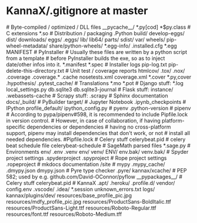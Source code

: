 # KannaX/.gitignore at master

 \# Byte-compiled / optimized / DLL files \_\_pycache\_\_/ \*.py\[cod\] \*$py.class \# C extensions \*.so \# Distribution / packaging .Python build/ develop-eggs/ dist/ downloads/ eggs/ .eggs/ lib/ lib64/ parts/ sdist/ var/ wheels/ pip-wheel-metadata/ share/python-wheels/ \*.egg-info/ .installed.cfg \*.egg MANIFEST \# PyInstaller \# Usually these files are written by a python script from a template \# before PyInstaller builds the exe, so as to inject date/other infos into it. \*.manifest \*.spec \# Installer logs pip-log.txt pip-delete-this-directory.txt \# Unit test / coverage reports htmlcov/ .tox/ .nox/ .coverage .coverage.\* .cache nosetests.xml coverage.xml \*.cover \*.py,cover .hypothesis/ .pytest\_cache/ \# Translations \*.mo \*.pot \# Django stuff: \*.log local\_settings.py db.sqlite3 db.sqlite3-journal \# Flask stuff: instance/ .webassets-cache \# Scrapy stuff: .scrapy \# Sphinx documentation docs/\_build/ \# PyBuilder target/ \# Jupyter Notebook .ipynb\_checkpoints \# IPython profile\_default/ ipython\_config.py \# pyenv .python-version \# pipenv \# According to pypa/pipenv\#598, it is recommended to include Pipfile.lock in version control. \# However, in case of collaboration, if having platform-specific dependencies or dependencies \# having no cross-platform support, pipenv may install dependencies that don't work, or not \# install all needed dependencies. \#Pipfile.lock \# Celery stuff celerybeat.pid \# celery beat schedule file celerybeat-schedule \# SageMath parsed files \*.sage.py \# Environments env/ .env .venv env/ venv/ ENV/ env.bak/ venv.bak/ \# Spyder project settings .spyderproject .spyproject \# Rope project settings .ropeproject \# mkdocs documentation /site \# mypy .mypy\_cache/ .dmypy.json dmypy.json \# Pyre type checker .pyre/ kannax/xcache/ \# PEP 582; used by e.g. github.com/David-OConnor/pyflow \_\_pypackages\_\_/ \# Celery stuff celerybeat.pid \# KannaX .apt/ .heroku/ .profile.d/ vendor/ config.env .vscode/ .idea/ \*.session unknown\_errors.txt logs/ kannax/plugins/dev/ resources/base\_profile\_pic.jpg resources/mdfy\_profile\_pic.jpg resources/ProductSans-BoldItalic.ttf resources/ProductSans-Light.ttf resources/Roboto-Regular.ttf resources/font.ttf resources/Roboto-Medium.tff

